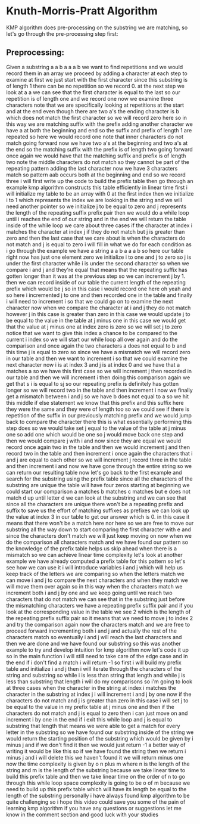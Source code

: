 # Knuth-Morris-Pratt Algorithm
 



KMP algorithm does pre-processing on the substring we are matching, so let's go through the pre-processing step first:

## Preprocessing:

Given a substring a a b a a a b we want to find repetitions and we would record them in an array we proceed by adding a character at each step to examine at first we just start with the first character since this substring is of length 1 there can be no repetition so we record 0. at the next step we look at a a we can see that the first character is equal to the last so our repetition is of length one and we record one now we examine three characters note that we are specifically looking at repetitions at the start and at the end even though there are two a's the ending character is b which does not match the first character so we will record zero here so in this way we are matching suffix with the prefix adding another character we have a at both the beginning and end so the suffix and prefix of length 1 are repeated so here we would record one note that inner characters do not match going forward now we have two a's at the beginning and two a's at the end so the matching suffix with the prefix is of length two going forward once again we would have that the matching suffix and prefix is of length two note the middle characters do not match so they cannot be part of the repeating pattern adding the last character now we have 3 characters match so pattern aab occurs both at the beginning and end so we record three i will first write up the code to build the prefix table then go through an example kmp algorithm constructs this table efficiently in linear time first i will initialize my table to be an array with 0 at the first index then we initialize i to 1 which represents the index we are looking in the string and we will need another pointer so we initialize j to be equal to zero and j represents the length of the repeating suffix prefix pair then we would do a while loop until i reaches the end of our string and in the end we will return the table inside of the while loop we care about three cases if the character at index i matches the character at index j if they do not match but j is greater than zero and then the last case that we care about is when the characters do not match and j is equal to zero i will fill in what we do for each condition as i go through the example we have a string a a b a a a b so here our table right now has just one element zero we initialize i to one and j to zero so j is under the first character while i is under the second character so when we compare i and j and they're equal that means that the repeating suffix has gotten longer than it was at the previous step so we can increment j by 1. then we can record inside of our table the current length of the repeating prefix which would be j so in this case i would record one here oh yeah and so here i incremented j to one and then recorded one in the table and finally i will need to increment i so that we could go on to examine the next character now when we compare the character at i and j they do not match however j in this case is greater than zero in this case we would update j to be equal to the value in the table at j minus one in this case we would get that the value at j minus one at index zero is zero so we will set j to zero notice that we want to give this index a chance to be compared to the current i index so we will start our while loop all over again and do the comparison and once again the two characters a does not equal to b and this time j is equal to zero so since we have a mismatch we will record zero in our table and then we want to increment i so that we could examine the next character now i is at index 3 and j is at index 0 and we have that a matches a so we have this first case so we will increment j then recorded in our table and then we will increment i then doing this comparison again we get that s i is equal to sj so our repeating prefix is definitely has gotten longer so we will record two in the table and then increment i now we finally get a mismatch between i and j so we have b does not equal to a so we hit this middle if else statement we know that this prefix and this suffix here they were the same and they were of length too so we could see if there is repetition of the suffix in our previously matching prefix and we would jump back to compare the character there this is what essentially performing this step does so we would take set j equal to the value of the table at j minus one so add one which would be one so j would move back one step and then we would compare j with i and now since they are equal we would record once again two in the table and then we would increment j and then record two in the table and then increment i once again the characters that i and j are equal to each other so we will increment j record three in the table and then increment i and now we have gone through the entire string so we can return our resulting table now let's go back to the first example and search for the substring using the prefix table since all the characters of the substring are unique the table will have four zeros starting at beginning we could start our comparison a matches b matches c matches but e does not match d up until letter d we can look at the substring and we can see that since all the characters are unique there won't be a repeating prefix and suffix to save us the effort of matching suffixes as prefixes we can look up the value at index 3 in our table to get our answer which is 0. in this case it means that there won't be a match here nor here so we are free to move our substring all the way down to start comparing the first character with e and since the characters don't match we will just keep moving on now when we do the comparison all characters match and we have found our pattern so the knowledge of the prefix table helps us skip ahead when there is a mismatch so we can achieve linear time complexity let's look at another example we have already computed a prefix table for this pattern so let's see how we can use it i will introduce variables i and j which will help us keep track of the letters we are comparing so when the letters match we can move i and j to compare the next characters and when they match we will move them over again so in this way when the characters match we increment both i and j by one and we keep going until we reach two characters that do not match we can see that in the substring just before the mismatching characters we have a repeating prefix suffix pair and if you look at the corresponding value in the table we see 2 which is the length of the repeating prefix suffix pair so it means that we need to move j to index 2 and try the comparison again now the characters match and we are free to proceed forward incrementing both i and j and actually the rest of the characters match so eventually i and j will reach the last characters and then we are done and we have found our substring so this was another example to try and develop intuition for kmp algorithm now let's code it up so in the main function i will still need to take care of the edge case and in the end if i don't find a match i will return -1 so first i will build my prefix table and initialize i and j then i will iterate through the characters of the string and substring so while i is less than string that length and while j is less than substring that length i will do my comparisons so i'm going to look at three cases when the character in the string at index i matches the character in the substring at index j i will increment i and j by one now if the characters do not match and j is greater than zero in this case i will set j to be equal to the value in my prefix table at j minus one and then if the characters do not match and j is equal to zero then i can just move on and increment i by one in the end if i exit this while loop and j is equal to substring that length that means we were able to get a match for every letter in the substring so we have found our substring inside of the string we would return the starting position of the substring which would be given by i minus j and if we don't find it then we would just return -1 a better way of writing it would be like this so if we have found the string then we return i minus j and i will delete this we haven't found it we will return minus one now the time complexity is given by o n plus m where n is the length of the string and m is the length of the substring because we take linear time to build this prefix table and then we take linear time on the order of n to go through this while loop space complexity is going to be o of m because we need to build up this prefix table which will have its length be equal to the length of the substring personally i have always found kmp algorithm to be quite challenging so i hope this video could save you some of the pain of learning kmp algorithm if you have any questions or suggestions let me know in the comment section and good luck with your studies